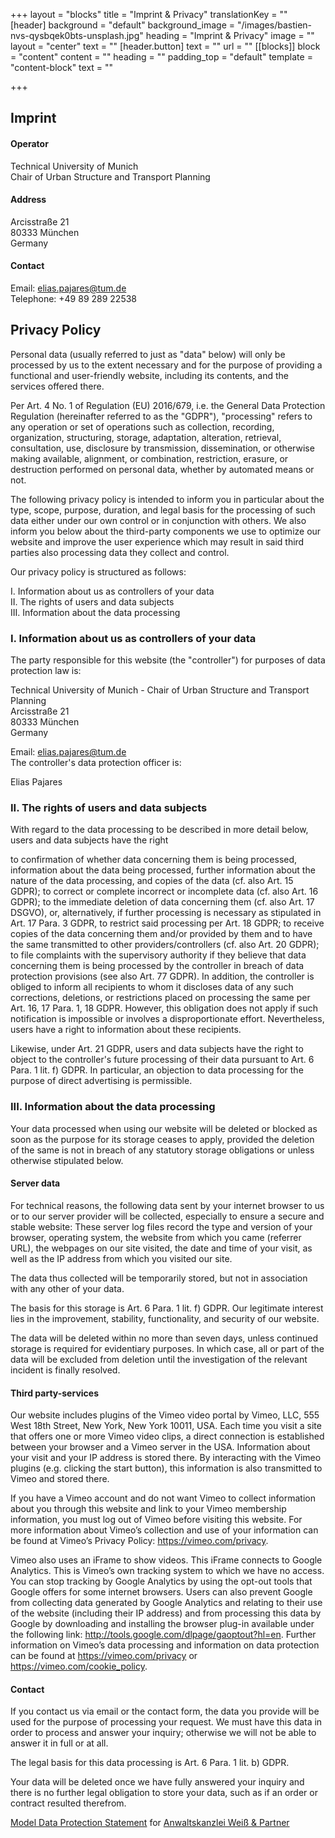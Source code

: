 +++
layout = "blocks"
title = "Imprint & Privacy"
translationKey = ""
[header]
background = "default"
background_image = "/images/bastien-nvs-qysbqek0bts-unsplash.jpg"
heading = "Imprint & Privacy"
image = ""
layout = "center"
text = ""
[header.button]
text = ""
url = ""
[[blocks]]
block = "content"
content = ""
heading = ""
padding_top = "default"
template = "content-block"
text = ""

+++
## Imprint

#### Operator
Technical University of Munich  
Chair of Urban Structure and Transport Planning


#### Address
Arcisstraße 21  
80333 München  
Germany

#### Contact
Email: elias.pajares@tum.de  
Telephone: +49 89 289 22538

## Privacy Policy
Personal data (usually referred to just as "data" below) will only be processed by us to the extent necessary and for the purpose of providing a functional and user-friendly website, including its contents, and the services offered there.

Per Art. 4 No. 1 of Regulation (EU) 2016/679, i.e. the General Data Protection Regulation (hereinafter referred to as the "GDPR"), "processing" refers to any operation or set of operations such as collection, recording, organization, structuring, storage, adaptation, alteration, retrieval, consultation, use, disclosure by transmission, dissemination, or otherwise making available, alignment, or combination, restriction, erasure, or destruction performed on personal data, whether by automated means or not.

The following privacy policy is intended to inform you in particular about the type, scope, purpose, duration, and legal basis for the processing of such data either under our own control or in conjunction with others. We also inform you below about the third-party components we use to optimize our website and improve the user experience which may result in said third parties also processing data they collect and control.

Our privacy policy is structured as follows:

I. Information about us as controllers of your data  
II. The rights of users and data subjects  
III. Information about the data processing

### I. Information about us as controllers of your data
The party responsible for this website (the "controller") for purposes of data protection law is:

Technical University of Munich - Chair of Urban Structure and Transport Planning  
Arcisstraße 21  
80333 München  
Germany


Email: elias.pajares@tum.de  
The controller's data protection officer is:

Elias Pajares 

### II. The rights of users and data subjects
With regard to the data processing to be described in more detail below, users and data subjects have the right

to confirmation of whether data concerning them is being processed, information about the data being processed, further information about the nature of the data processing, and copies of the data (cf. also Art. 15 GDPR);
to correct or complete incorrect or incomplete data (cf. also Art. 16 GDPR);
to the immediate deletion of data concerning them (cf. also Art. 17 DSGVO), or, alternatively, if further processing is necessary as stipulated in Art. 17 Para. 3 GDPR, to restrict said processing per Art. 18 GDPR;
to receive copies of the data concerning them and/or provided by them and to have the same transmitted to other providers/controllers (cf. also Art. 20 GDPR);
to file complaints with the supervisory authority if they believe that data concerning them is being processed by the controller in breach of data protection provisions (see also Art. 77 GDPR).
In addition, the controller is obliged to inform all recipients to whom it discloses data of any such corrections, deletions, or restrictions placed on processing the same per Art. 16, 17 Para. 1, 18 GDPR. However, this obligation does not apply if such notification is impossible or involves a disproportionate effort. Nevertheless, users have a right to information about these recipients.

Likewise, under Art. 21 GDPR, users and data subjects have the right to object to the controller's future processing of their data pursuant to Art. 6 Para. 1 lit. f) GDPR. In particular, an objection to data processing for the purpose of direct advertising is permissible.

### III. Information about the data processing
Your data processed when using our website will be deleted or blocked as soon as the purpose for its storage ceases to apply, provided the deletion of the same is not in breach of any statutory storage obligations or unless otherwise stipulated below.

#### Server data
For technical reasons, the following data sent by your internet browser to us or to our server provider will be collected, especially to ensure a secure and stable website: These server log files record the type and version of your browser, operating system, the website from which you came (referrer URL), the webpages on our site visited, the date and time of your visit, as well as the IP address from which you visited our site.

The data thus collected will be temporarily stored, but not in association with any other of your data.

The basis for this storage is Art. 6 Para. 1 lit. f) GDPR. Our legitimate interest lies in the improvement, stability, functionality, and security of our website.

The data will be deleted within no more than seven days, unless continued storage is required for evidentiary purposes. In which case, all or part of the data will be excluded from deletion until the investigation of the relevant incident is finally resolved.

#### Third party-services
Our website includes plugins of the Vimeo video portal by Vimeo, LLC, 555 West 18th Street, New York, New York 10011, USA. Each time you visit a site that offers one or more Vimeo video clips, a direct connection is established between your browser and a Vimeo server in the USA. Information about your visit and your IP address is stored there. By interacting with the Vimeo plugins (e.g. clicking the start button), this information is also transmitted to Vimeo and stored there.

If you have a Vimeo account and do not want Vimeo to collect information about you through this website and link to your Vimeo membership information, you must log out of Vimeo before visiting this website. For more information about Vimeo’s collection and use of your information can be found at Vimeo’s Privacy Policy: https://vimeo.com/privacy.

Vimeo also uses an iFrame to show videos. This iFrame connects to Google Analytics. This is Vimeo’s own tracking system to which we have no access. You can stop tracking by Google Analytics by using the opt-out tools that Google offers for some internet browsers. Users can also prevent Google from collecting data generated by Google Analytics and relating to their use of the website (including their IP address) and from processing this data by Google by downloading and installing the browser plug-in available under the following link: http://tools.google.com/dlpage/gaoptout?hl=en. Further information on Vimeo’s data processing and information on data protection can be found at https://vimeo.com/privacy or https://vimeo.com/cookie_policy.

#### Contact
If you contact us via email or the contact form, the data you provide will be used for the purpose of processing your request. We must have this data in order to process and answer your inquiry; otherwise we will not be able to answer it in full or at all.

The legal basis for this data processing is Art. 6 Para. 1 lit. b) GDPR.

Your data will be deleted once we have fully answered your inquiry and there is no further legal obligation to store your data, such as if an order or contract resulted therefrom.

[Model Data Protection Statement](https://www.ratgeberrecht.eu/leistungen/muster-datenschutzerklaerung.html) for [Anwaltskanzlei Weiß & Partner](https://www.ratgeberrecht.eu/)